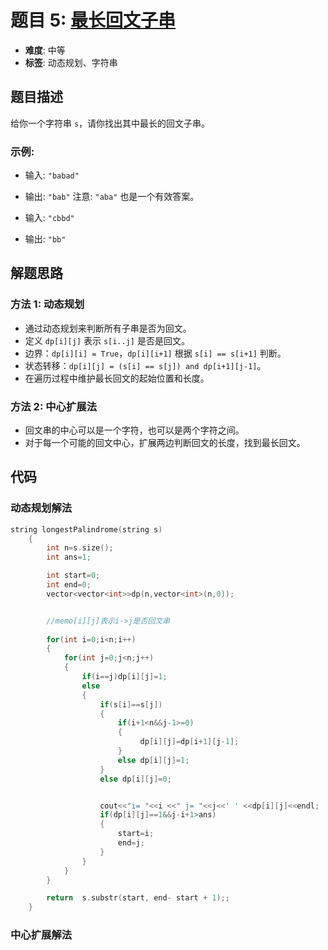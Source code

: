 # 题目 5: [最长回文子串](https://leetcode.com/problems/longest-palindromic-substring/)
- **难度**: 中等
- **标签**: 动态规划、字符串

## 题目描述
给你一个字符串 `s`，请你找出其中最长的回文子串。

### 示例:
- 输入: `"babad"`
- 输出: `"bab"`
  注意: `"aba"` 也是一个有效答案。

- 输入: `"cbbd"`
- 输出: `"bb"`

## 解题思路
### 方法 1: 动态规划
- 通过动态规划来判断所有子串是否为回文。
- 定义 `dp[i][j]` 表示 `s[i..j]` 是否是回文。
- 边界：`dp[i][i] = True`，`dp[i][i+1]` 根据 `s[i] == s[i+1]` 判断。
- 状态转移：`dp[i][j] = (s[i] == s[j]) and dp[i+1][j-1]`。
- 在遍历过程中维护最长回文的起始位置和长度。

### 方法 2: 中心扩展法
- 回文串的中心可以是一个字符，也可以是两个字符之间。
- 对于每一个可能的回文中心，扩展两边判断回文的长度，找到最长回文。

## 代码

### 动态规划解法
```c++
string longestPalindrome(string s) 
    {   
        int n=s.size();
        int ans=1;

        int start=0;
        int end=0;
        vector<vector<int>>dp(n,vector<int>(n,0));


        //memo[i][j]表示i->j是否回文串
        
        for(int i=0;i<n;i++)
        {
            for(int j=0;j<n;j++)
            {
                if(i==j)dp[i][j]=1;
                else 
                {
                    if(s[i]==s[j])
                    {
                        if(i+1<n&&j-1>=0)
                        {
                             dp[i][j]=dp[i+1][j-1];
                        }
                        else dp[i][j]=1;
                    }
                    else dp[i][j]=0;


                    cout<<"i= "<<i <<" j= "<<j<<' ' <<dp[i][j]<<endl;
                    if(dp[i][j]==1&&j-i+1>ans)
                    {
                        start=i;
                        end=j;
                    }
                }
            }
        }

        return  s.substr(start, end- start + 1);;
    }
```

### 中心扩展解法


```c++


```
